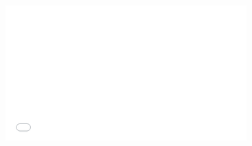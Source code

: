 <iframe width="560" height="315" src="[https://www.youtube.com/embed/VIDEO_ID](https://imgur.com/vidgif/video?url=https%3A%2F%2Fi.imgur.com%2FmkGGAeH.mp4)https://imgur.com/vidgif/video?url=https%3A%2F%2Fi.imgur.com%2FmkGGAeH.mp4" frameborder="0" allowfullscreen></iframe>
